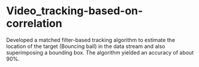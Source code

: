 # Video_tracking-based-on-correlation
 Developed a matched filter-based tracking algorithm to estimate the location of the target (Bouncing ball) in the data stream and also superimposing a bounding box. The algorithm yielded an accuracy of about 90%.
